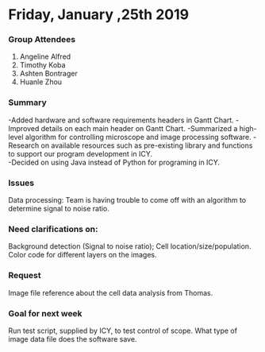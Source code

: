 # Friday, January ,25th 2019


### Group Attendees
1. Angeline Alfred
2. Timothy Koba
3. Ashten Bontrager
4. Huanle Zhou

### Summary
-Added hardware and software requirements headers in Gantt Chart. 
-Improved details on each main header on Gantt Chart.
-Summarized a high-level algorithm for controlling microscope and image processing software. 
-Research on available resources such as pre-existing library and functions to support our program development in ICY.  
-Decided on using Java instead of Python for programing in ICY.


### Issues
Data processing:
Team is having trouble to come off with an algorithm to determine signal to noise ratio. 


### Need clarifications on:
Background detection (Signal to noise ratio);
Cell location/size/population. 
Color code for different layers on the images.


### Request 
Image file reference about the cell data analysis from Thomas. 


### Goal for next week
Run test script, supplied by ICY, to test control of scope. 
What type of image data file does the software save.
